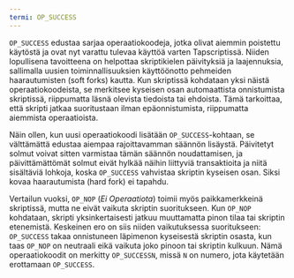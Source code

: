 ```yaml
---
termi: OP_SUCCESS
---
```


`OP_SUCCESS` edustaa sarjaa operaatiokoodeja, jotka olivat aiemmin poistettu käytöstä ja ovat nyt varattu tulevaa käyttöä varten Tapscriptissä. Niiden lopullisena tavoitteena on helpottaa skriptikielen päivityksiä ja laajennuksia, sallimalla uusien toiminnallisuuksien käyttöönotto pehmeiden haarautumisten (soft forks) kautta. Kun skriptissä kohdataan yksi näistä operaatiokoodeista, se merkitsee kyseisen osan automaattista onnistumista skriptissä, riippumatta läsnä olevista tiedoista tai ehdoista. Tämä tarkoittaa, että skripti jatkaa suoritustaan ilman epäonnistumista, riippumatta aiemmista operaatioista.

Näin ollen, kun uusi operaatiokoodi lisätään `OP_SUCCESS`-kohtaan, se välttämättä edustaa aiempaa rajoittavamman säännön lisäystä. Päivitetyt solmut voivat sitten varmistaa tämän säännön noudattamisen, ja päivittämättömät solmut eivät hylkää näihin liittyviä transaktioita ja niitä sisältäviä lohkoja, koska `OP_SUCCESS` vahvistaa skriptin kyseisen osan. Siksi kovaa haarautumista (hard fork) ei tapahdu.

Vertailun vuoksi, `OP_NOP` (*Ei Operaatiota*) toimii myös paikkamerkkeinä skriptissä, mutta ne eivät vaikuta skriptin suoritukseen. Kun `OP_NOP` kohdataan, skripti yksinkertaisesti jatkuu muuttamatta pinon tilaa tai skriptin etenemistä. Keskeinen ero on siis niiden vaikutuksessa suoritukseen: `OP_SUCCESS` takaa onnistuneen läpimenon kyseisestä skriptin osasta, kun taas `OP_NOP` on neutraali eikä vaikuta joko pinoon tai skriptin kulkuun. Nämä operaatiokoodit on merkitty `OP_SUCCESSN`, missä `N` on numero, jota käytetään erottamaan `OP_SUCCESS`.